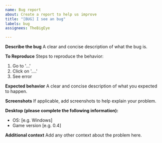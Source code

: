 ```yaml
---
name: Bug report
about: Create a report to help us improve
title: "[BUG] I see an bug"
labels: bug
assignees: TheBigEye

---
```


**Describe the bug**
A clear and concise description of what the bug is.

**To Reproduce**
Steps to reproduce the behavior:
1. Go to '...'
2. Click on '....'
3. See error

**Expected behavior**
A clear and concise description of what you expected to happen.

**Screenshots**
If applicable, add screenshots to help explain your problem.

**Desktop (please complete the following information):**
 - OS: [e.g. Windows]
- Game version [e.g. 0.4]

**Additional context**
Add any other context about the problem here.
